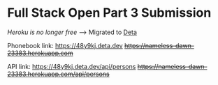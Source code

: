 # Full Stack Open Part 3 Submission

*Heroku is no longer free* --> Migrated to [Deta](https://www.deta.sh)

Phonebook link: <https://48y9kj.deta.dev> ~~https://nameless-dawn-23383.herokuapp.com~~

API link: <https://48y9kj.deta.dev/api/persons> ~~https://nameless-dawn-23383.herokuapp.com/api/persons~~


